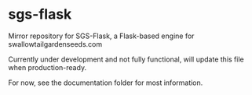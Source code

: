 # sgs-flask
Mirror repository for SGS-Flask, a Flask-based engine for swallowtailgardenseeds.com

Currently under development and not fully functional, will update this file when production-ready.

For now, see the documentation folder for most information.
